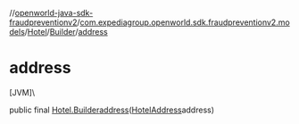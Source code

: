 //[openworld-java-sdk-fraudpreventionv2](../../../../index.md)/[com.expediagroup.openworld.sdk.fraudpreventionv2.models](../../index.md)/[Hotel](../index.md)/[Builder](index.md)/[address](address.md)

# address

[JVM]\

public final [Hotel.Builder](index.md)[address](address.md)([HotelAddress](../../-hotel-address/index.md)address)
